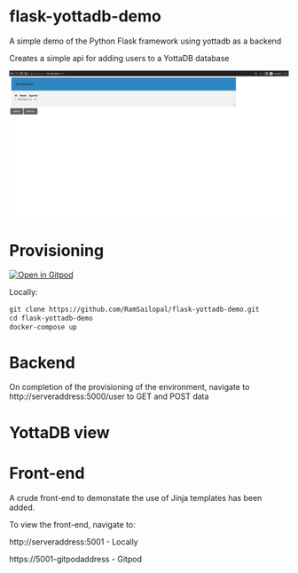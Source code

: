 # flask-yottadb-demo

A simple demo of the Python Flask framework using yottadb as a backend

Creates a simple api for adding users to a YottaDB database

![Alt text](flask.JPG?raw=true "view")

# Provisioning


[![Open in Gitpod](https://gitpod.io/button/open-in-gitpod.svg)](https://gitpod.io/#https://github.com/RamSailopal/flask-yottadb-demo)

Locally:

    git clone https://github.com/RamSailopal/flask-yottadb-demo.git
    cd flask-yottadb-demo
    docker-compose up
    
# Backend
    
    
On completion of the provisioning of the environment, navigate to http://serveraddress:5000/user to GET and POST data

# YottaDB view


# Front-end

A crude front-end to demonstate the use of Jinja templates has been added.

To view the front-end, navigate to:

http://serveraddress:5001 - Locally

https://5001-gitpodaddress - Gitpod



